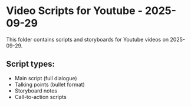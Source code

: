 # Video Scripts for Youtube - 2025-09-29

This folder contains scripts and storyboards for Youtube videos on 2025-09-29.

## Script types:
- Main script (full dialogue)
- Talking points (bullet format)
- Storyboard notes
- Call-to-action scripts

